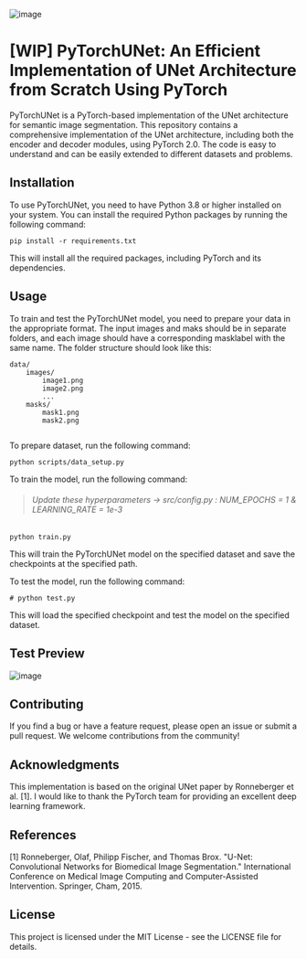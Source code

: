 ![image](https://user-images.githubusercontent.com/46085301/231232344-a39c2139-8e53-496d-86a0-5c7b04844d5c.png)

# [WIP] PyTorchUNet: An Efficient Implementation of UNet Architecture from Scratch Using PyTorch
PyTorchUNet is a PyTorch-based implementation of the UNet architecture for semantic image segmentation. 
This repository contains a comprehensive implementation of the UNet architecture, including both the encoder and decoder modules, using PyTorch 2.0. 
The code is easy to understand and can be easily extended to different datasets and problems.

## Installation
To use PyTorchUNet, you need to have Python 3.8 or higher installed on your system. You can install the required Python packages by running the following command:
```shell
pip install -r requirements.txt
```
This will install all the required packages, including PyTorch and its dependencies.

## Usage
To train and test the PyTorchUNet model, you need to prepare your data in the appropriate format. The input images and maks should be in separate folders, and each image should have a corresponding masklabel with the same name. The folder structure should look like this:

```
data/
    images/
        image1.png
        image2.png
        ...
    masks/
        mask1.png
        mask2.png
        
```
To prepare dataset, run the following command:
```shell
python scripts/data_setup.py
```

To train the model, run the following command:

> ###### Update these hyperparameters -> src/config.py : NUM_EPOCHS = 1 & LEARNING_RATE = 1e-3 


```shell
python train.py 
```
This will train the PyTorchUNet model on the specified dataset and save the checkpoints at the specified path.

To test the model, run the following command:
```shell
# python test.py 
```
This will load the specified checkpoint and test the model on the specified dataset.

## Test Preview
![image](https://user-images.githubusercontent.com/46085301/231221990-17de0bb8-5aca-4f59-b457-a2771185c16f.png)

## Contributing
If you find a bug or have a feature request, please open an issue or submit a pull request. We welcome contributions from the community!

## Acknowledgments
This implementation is based on the original UNet paper by Ronneberger et al. [1]. I would like to thank the PyTorch team for providing an excellent deep learning framework.

## References
[1] Ronneberger, Olaf, Philipp Fischer, and Thomas Brox. "U-Net: Convolutional Networks for Biomedical Image Segmentation." International Conference on Medical Image Computing and Computer-Assisted Intervention. Springer, Cham, 2015.

## License
This project is licensed under the MIT License - see the LICENSE file for details.

